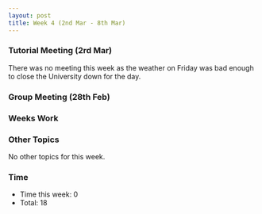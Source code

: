 ```yaml
---
layout: post
title: Week 4 (2nd Mar - 8th Mar)
---
```


### Tutorial Meeting (2rd Mar)
There was no meeting this week as the weather on Friday was bad enough to close the University down for the day.

### Group Meeting (28th Feb)

### Weeks Work

### Other Topics
No other topics for this week.

### Time
* Time this week: 0
* Total: 18
